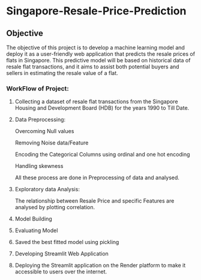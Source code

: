 # Singapore-Resale-Price-Prediction

## Objective
The objective of this project is to develop a machine learning model and deploy it as a user-friendly web application that predicts the resale prices of flats in Singapore. This predictive model will be based on historical data of resale flat transactions, and it aims to assist both potential buyers and sellers in estimating the resale value of a flat.

### WorkFlow of Project:

1) Collecting a dataset of resale flat transactions from the Singapore Housing and Development Board (HDB) for the 
   years 1990 to Till Date. 

2) Data Preprocessing:

   Overcoming Null values
      
   Removing Noise data/Feature
  
   Encoding the Categorical Columns using ordinal and one hot encoding
  
   Handling skewness
      
   All these process are done in Preprocessing of data and analysed.

3) Exploratory data Analysis:

   The relationship between Resale Price and specific Features are analysed by plotting correlation.

4) Model Building
  
5) Evaluating Model 

6) Saved the best fitted model using pickling

7) Developing Streamlit Web Application

8) Deploying the Streamlit application on the Render platform to make it accessible to users over the internet.


    
      
      

      
